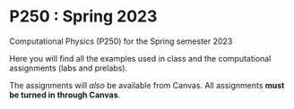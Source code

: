 # P250 : Spring 2023

Computational Physics (P250) for the Spring semester 2023

Here you will find all the examples used in class and the computational assignments (labs and prelabs).

The assignments will *also* be available from Canvas.
All assignments **must be turned in through Canvas**.

